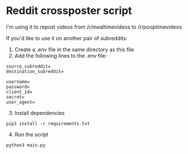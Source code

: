 
# Reddit crossposter script

I'm using it to repost videos from /r/mealtimevideos to /r/pooptimevideos


If you'd like to use it on another pair of subreddits:

1. Create a .env file in the same directory as this file
2. Add the following lines to the .env file:
```
source_subreddit=
destination_subreddit=

username=
password=
client_id=
secret=
user_agent=
```
3. Install dependencies
```
pip3 install -r requirements.txt
```
4. Run the script
```
python3 main.py
```


